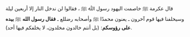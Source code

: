 قال عكرمة ﷺ خاصمت اليهود رسول ﷲ ﷺ ، فقالوا لن ندخل النار إلا أربعين ليلة وسيخلفنا فيها قوم آخرون ـ يعنون محمدًا ﷺ وأصحابه رضللع  ـ **فقال رسول الله** ﷺ **بيده على** **رؤوسكم**: (بل أنتم خالدون مخلدون، لا يخلفكم فيها أحد).